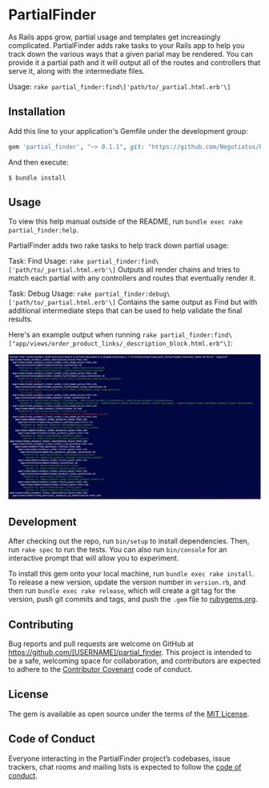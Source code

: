 # PartialFinder

As Rails apps grow, partial usage and templates get increasingly complicated. PartialFinder adds rake tasks to your Rails app to help you track down the various ways that a given parial may be rendered. You can provide it a partial path and it will output all of the routes and controllers that serve it, along with the intermediate files.

Usage: `rake partial_finder:find\['path/to/_partial.html.erb'\]`

## Installation

Add this line to your application's Gemfile under the development group:

```ruby
gem 'partial_finder', "~> 0.1.1", git: "https://github.com/Negotiatus/Partial-Finder.git"
```

And then execute:

    $ bundle install

## Usage

To view this help manual outside of the README, run `bundle exec rake partial_finder:help`.

PartialFinder adds two rake tasks to help track down partial usage:

Task: Find
Usage: `rake partial_finder:find\['path/to/_partial.html.erb'\]`
Outputs all render chains and tries to match each partial with any controllers and routes that eventually render it.

Task: Debug
Usage: `rake partial_finder:debug\['path/to/_partial.html.erb'\]`
Contains the same output as Find but with additional intermediate steps that can be used to help validate the final results.

Here's an example output when running `rake partial_finder:find\["app/views/order_product_links/_description_block.html.erb"\]`:

![example_results](./example.png)


## Development

After checking out the repo, run `bin/setup` to install dependencies. Then, run `rake spec` to run the tests. You can also run `bin/console` for an interactive prompt that will allow you to experiment.

To install this gem onto your local machine, run `bundle exec rake install`. To release a new version, update the version number in `version.rb`, and then run `bundle exec rake release`, which will create a git tag for the version, push git commits and tags, and push the `.gem` file to [rubygems.org](https://rubygems.org).

## Contributing

Bug reports and pull requests are welcome on GitHub at https://github.com/[USERNAME]/partial_finder. This project is intended to be a safe, welcoming space for collaboration, and contributors are expected to adhere to the [Contributor Covenant](http://contributor-covenant.org) code of conduct.

## License

The gem is available as open source under the terms of the [MIT License](https://opensource.org/licenses/MIT).

## Code of Conduct

Everyone interacting in the PartialFinder project’s codebases, issue trackers, chat rooms and mailing lists is expected to follow the [code of conduct](https://github.com/[USERNAME]/partial_finder/blob/master/CODE_OF_CONDUCT.md).
